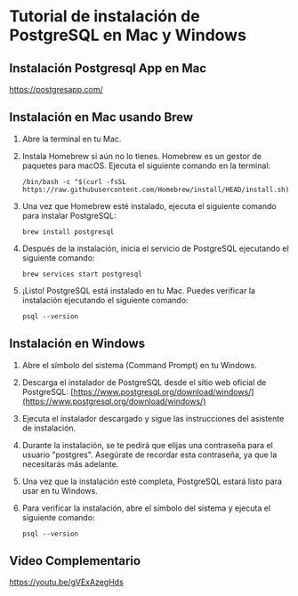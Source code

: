 # Tutorial de instalación de PostgreSQL en Mac y Windows

## Instalación Postgresql App en Mac 
https://postgresapp.com/

## Instalación en Mac usando Brew

1. Abre la terminal en tu Mac.

2. Instala Homebrew si aún no lo tienes. Homebrew es un gestor de paquetes para macOS. Ejecuta el siguiente comando en la terminal:

    ```shell
    /bin/bash -c "$(curl -fsSL https://raw.githubusercontent.com/Homebrew/install/HEAD/install.sh)"
    ```

3. Una vez que Homebrew esté instalado, ejecuta el siguiente comando para instalar PostgreSQL:

    ```shell
    brew install postgresql
    ```

4. Después de la instalación, inicia el servicio de PostgreSQL ejecutando el siguiente comando:

    ```shell
    brew services start postgresql
    ```

5. ¡Listo! PostgreSQL está instalado en tu Mac. Puedes verificar la instalación ejecutando el siguiente comando:

    ```shell
    psql --version
    ```

## Instalación en Windows

1. Abre el símbolo del sistema (Command Prompt) en tu Windows.

2. Descarga el instalador de PostgreSQL desde el sitio web oficial de PostgreSQL: [https://www.postgresql.org/download/windows/](https://www.postgresql.org/download/windows/)

3. Ejecuta el instalador descargado y sigue las instrucciones del asistente de instalación.

4. Durante la instalación, se te pedirá que elijas una contraseña para el usuario "postgres". Asegúrate de recordar esta contraseña, ya que la necesitarás más adelante.

5. Una vez que la instalación esté completa, PostgreSQL estará listo para usar en tu Windows.

6. Para verificar la instalación, abre el símbolo del sistema y ejecuta el siguiente comando:

    ```shell
    psql --version

    ```

## Video Complementario

https://youtu.be/gVExAzegHds
